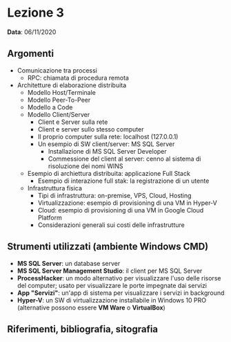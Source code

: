 # Lezione 3

__Data__: 06/11/2020

## Argomenti

- Comunicazione tra processi
  - RPC: chiamata di procedura remota
- Architetture di elaborazione distribuita
  - Modello Host/Terminale
  - Modello Peer-To-Peer
  - Modello a Code
  - Modello Client/Server
    - Client e Server sulla rete
    - Client e server sullo stesso computer
    - Il proprio computer sulla rete: localhost (127.0.0.1)
    - Un esempio di SW client/server: MS SQL Server
      - Installazione di MS SQL Server Developer
      - Commessione del client al server: cenno al sistema di risoluzione dei nomi WINS
  - Esempio di archiettura distribuita: applicazione Full Stack
    - Esempio di interazione full stak: la registrazione di un utente
  - Infrastruttura fisica
    - Tipi di infrastruttura: on-premise, VPS, Cloud, Hosting
    - Virtualizzazione: esempio di provisioning di una VM in Hyper-V
    - Cloud: esempio di provisioning di una VM in Google Cloud Platform
    - Considerazioni generali sui costi delle infrastrutture

## Strumenti utilizzati (ambiente Windows CMD)

- __MS SQL Server__: un database server
- __MS SQL Server Management Studio__: il client per MS SQL Server
- __ProcessHacker__: un modo alternativo per visualizzare l'uso delle risorse del computer; usato per visualizzare le porte impegnate dai servizi
- __App "Servizi"__: un'app di sistema per visualizzare i servizi in background
- __Hyper-V__: un SW di virtualizzazione installabile in Windows 10 PRO (alternative possono essere __VM Ware__ o __VirtualBox__)

## Riferimenti, bibliografia, sitografia
